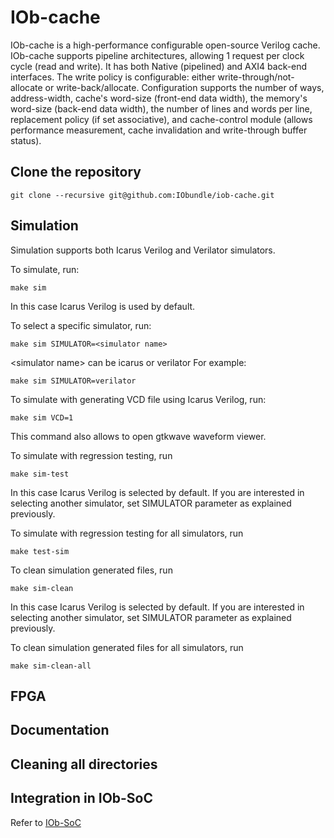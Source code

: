 # IOb-cache

IOb-cache is a high-performance configurable open-source Verilog cache. 
IOb-cache supports pipeline architectures, allowing 1 request per clock cycle (read and write).
It has both Native (pipelined) and AXI4 back-end interfaces.
The write policy is configurable: either write-through/not-allocate or write-back/allocate. 
Configuration supports the number of ways, address-width, cache's word-size (front-end data width), the memory's word-size (back-end data width), the number of lines and words per line, replacement policy (if set associative), and cache-control module (allows performance measurement, cache invalidation and write-through buffer status).

## Clone the repository
```
git clone --recursive git@github.com:IObundle/iob-cache.git
```

## Simulation
Simulation supports both Icarus Verilog and Verilator simulators. 

To simulate, run:
```
make sim 
```
In this case Icarus Verilog is used by default.

To select a specific simulator, run:
```
make sim SIMULATOR=<simulator name>
```
\<simulator name\> can be icarus or verilator
For example:
```
make sim SIMULATOR=verilator
```
To simulate with generating VCD file using Icarus Verilog, run:
```
make sim VCD=1 
```
This command also allows to open gtkwave waveform viewer.

To simulate with regression testing, run 
``` 
make sim-test
```
In this case Icarus Verilog is selected by default. 
If you are interested in selecting another simulator, set SIMULATOR parameter as explained previously. 

To simulate with regression testing for all simulators, run 
```
make test-sim
```
To clean simulation generated files, run
```
make sim-clean
```
In this case Icarus Verilog is selected by default. 
If you are interested in selecting another simulator, set SIMULATOR parameter as explained previously. 

To clean simulation generated files for all simulators, run
```
make sim-clean-all
```

## FPGA

## Documentation

## Cleaning all directories

## Integration in IOb-SoC
Refer to [IOb-SoC](https://github.com/IObundle/iob-soc)
